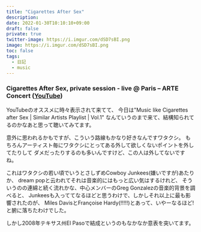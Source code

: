 ```yaml
---
title: "Cigarettes After Sex"
description: 
date: 2022-01-30T10:10:10+09:00
draft: false
private: true
twitter-image: https://i.imgur.com/dSD7sBI.png
image: https://i.imgur.com/dSD7sBI.png
toc: false
tags:
  - 日記
  - music
---
```


### Cigarettes After Sex, private session - live @ Paris – ARTE Concert ([YouTube](https://www.youtube.com/watch?v=GA9_QJAhr8Q))

YouTubeのオススメに時々表示されて来てて、
今日は"Music like Cigarettes after Sex | Similar Artists Playlist | Vol.1"
なんていうのまで来て、結構知られてるのかなあと思って聴いてみてます。

意外に思われるかもですが、こういう路線もかなり好きなんですワタクシ。
もちろんアーティスト毎にワタクシにとってある外して欲しくないポイントを外してたりして
ダメだったりするのも多いんですけど、この人は外してないですね。

これはワタクシの若い頃でいうとさしずめCowboy Junkees(嫌いですが)あたりか、
dream popと云われてそれは音楽的にはもっと広い気はするけれど、
そういうのの連綿と続く流れかな、中心メンバーのGreg Gonzalezの音楽的背景を調べると、
Junkeesも入っててなるほどと思うわけで、しかしそれ以上に最も影響されたのが、
Miles DavisとFrançoise Hardy(!!!!!)とあって、いやーなるほど!と腑に落ちたわけでした。

しかし2008年テキサス州El Pasoで結成というのもなかなか意表を突いてます。
